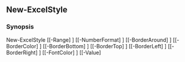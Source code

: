 New-ExcelStyle
--------------

### Synopsis

New-ExcelStyle [[-Range] <Object>] [[-NumberFormat] <Object>] [[-BorderAround] <ExcelBorderStyle>] [[-BorderColor] <Object>] [[-BorderBottom] <ExcelBorderStyle>] [[-BorderTop] <ExcelBorderStyle>] [[-BorderLeft] <ExcelBorderStyle>] [[-BorderRight] <ExcelBorderStyle>] [[-FontColor] <Object>] [[-Value] <Object>] [[-Formula] <Object>] [[-UnderLineType] <ExcelUnderLineType>] [[-FontShift] <ExcelVerticalAlignmentFont>] [[-FontName] <string>] [[-FontSize] <float>] [[-BackgroundColor] <Object>] [[-BackgroundPattern] <ExcelFillStyle>] [[-PatternColor] <Object>] [[-HorizontalAlignment] <ExcelHorizontalAlignment>] [[-VerticalAlignment] <ExcelVerticalAlignment>] [[-TextRotation] <int>] [[-Width] <float>] [[-Height] <float>] [-ArrayFormula] [-ResetFont] [-Bold] [-Italic] [-Underline] [-StrikeThru] [-WrapText] [-AutoSize] [-Hidden] [-Locked] [-Merge] [<CommonParameters>]

---

### Description

---

### Parameters
#### **ArrayFormula**

|Type      |Required|Position|PipelineInput|
|----------|--------|--------|-------------|
|`[switch]`|false   |Named   |false        |

#### **AutoSize**

|Type      |Required|Position|PipelineInput|Aliases|
|----------|--------|--------|-------------|-------|
|`[switch]`|false   |Named   |false        |AutoFit|

#### **BackgroundColor**

|Type      |Required|Position|PipelineInput|
|----------|--------|--------|-------------|
|`[Object]`|false   |15      |false        |

#### **BackgroundPattern**

Valid Values:

* None
* Solid
* DarkGray
* MediumGray
* LightGray
* Gray125
* Gray0625
* DarkVertical
* DarkHorizontal
* DarkDown
* DarkUp
* DarkGrid
* DarkTrellis
* LightVertical
* LightHorizontal
* LightDown
* LightUp
* LightGrid
* LightTrellis

|Type              |Required|Position|PipelineInput|
|------------------|--------|--------|-------------|
|`[ExcelFillStyle]`|false   |16      |false        |

#### **Bold**

|Type      |Required|Position|PipelineInput|
|----------|--------|--------|-------------|
|`[switch]`|false   |Named   |false        |

#### **BorderAround**

Valid Values:

* None
* Hair
* Dotted
* DashDot
* Thin
* DashDotDot
* Dashed
* MediumDashDotDot
* MediumDashed
* MediumDashDot
* Thick
* Medium
* Double

|Type                |Required|Position|PipelineInput|
|--------------------|--------|--------|-------------|
|`[ExcelBorderStyle]`|false   |2       |false        |

#### **BorderBottom**

Valid Values:

* None
* Hair
* Dotted
* DashDot
* Thin
* DashDotDot
* Dashed
* MediumDashDotDot
* MediumDashed
* MediumDashDot
* Thick
* Medium
* Double

|Type                |Required|Position|PipelineInput|
|--------------------|--------|--------|-------------|
|`[ExcelBorderStyle]`|false   |4       |false        |

#### **BorderColor**

|Type      |Required|Position|PipelineInput|
|----------|--------|--------|-------------|
|`[Object]`|false   |3       |false        |

#### **BorderLeft**

Valid Values:

* None
* Hair
* Dotted
* DashDot
* Thin
* DashDotDot
* Dashed
* MediumDashDotDot
* MediumDashed
* MediumDashDot
* Thick
* Medium
* Double

|Type                |Required|Position|PipelineInput|
|--------------------|--------|--------|-------------|
|`[ExcelBorderStyle]`|false   |6       |false        |

#### **BorderRight**

Valid Values:

* None
* Hair
* Dotted
* DashDot
* Thin
* DashDotDot
* Dashed
* MediumDashDotDot
* MediumDashed
* MediumDashDot
* Thick
* Medium
* Double

|Type                |Required|Position|PipelineInput|
|--------------------|--------|--------|-------------|
|`[ExcelBorderStyle]`|false   |7       |false        |

#### **BorderTop**

Valid Values:

* None
* Hair
* Dotted
* DashDot
* Thin
* DashDotDot
* Dashed
* MediumDashDotDot
* MediumDashed
* MediumDashDot
* Thick
* Medium
* Double

|Type                |Required|Position|PipelineInput|
|--------------------|--------|--------|-------------|
|`[ExcelBorderStyle]`|false   |5       |false        |

#### **FontColor**

|Type      |Required|Position|PipelineInput|Aliases        |
|----------|--------|--------|-------------|---------------|
|`[Object]`|false   |8       |false        |ForegroundColor|

#### **FontName**

|Type      |Required|Position|PipelineInput|
|----------|--------|--------|-------------|
|`[string]`|false   |13      |false        |

#### **FontShift**

Valid Values:

* None
* Baseline
* Subscript
* Superscript

|Type                          |Required|Position|PipelineInput|
|------------------------------|--------|--------|-------------|
|`[ExcelVerticalAlignmentFont]`|false   |12      |false        |

#### **FontSize**

|Type     |Required|Position|PipelineInput|
|---------|--------|--------|-------------|
|`[float]`|false   |14      |false        |

#### **Formula**

|Type      |Required|Position|PipelineInput|
|----------|--------|--------|-------------|
|`[Object]`|false   |10      |false        |

#### **Height**

|Type     |Required|Position|PipelineInput|
|---------|--------|--------|-------------|
|`[float]`|false   |22      |false        |

#### **Hidden**

|Type      |Required|Position|PipelineInput|Aliases|
|----------|--------|--------|-------------|-------|
|`[switch]`|false   |Named   |false        |Hide   |

#### **HorizontalAlignment**

Valid Values:

* General
* Left
* Center
* CenterContinuous
* Right
* Fill
* Distributed
* Justify

|Type                        |Required|Position|PipelineInput|
|----------------------------|--------|--------|-------------|
|`[ExcelHorizontalAlignment]`|false   |18      |false        |

#### **Italic**

|Type      |Required|Position|PipelineInput|
|----------|--------|--------|-------------|
|`[switch]`|false   |Named   |false        |

#### **Locked**

|Type      |Required|Position|PipelineInput|
|----------|--------|--------|-------------|
|`[switch]`|false   |Named   |false        |

#### **Merge**

|Type      |Required|Position|PipelineInput|
|----------|--------|--------|-------------|
|`[switch]`|false   |Named   |false        |

#### **NumberFormat**

|Type      |Required|Position|PipelineInput|Aliases|
|----------|--------|--------|-------------|-------|
|`[Object]`|false   |1       |false        |NFormat|

#### **PatternColor**

|Type      |Required|Position|PipelineInput|Aliases      |
|----------|--------|--------|-------------|-------------|
|`[Object]`|false   |17      |false        |PatternColour|

#### **Range**

|Type      |Required|Position|PipelineInput|Aliases|
|----------|--------|--------|-------------|-------|
|`[Object]`|false   |0       |false        |Address|

#### **ResetFont**

|Type      |Required|Position|PipelineInput|
|----------|--------|--------|-------------|
|`[switch]`|false   |Named   |false        |

#### **StrikeThru**

|Type      |Required|Position|PipelineInput|
|----------|--------|--------|-------------|
|`[switch]`|false   |Named   |false        |

#### **TextRotation**

|Type   |Required|Position|PipelineInput|
|-------|--------|--------|-------------|
|`[int]`|false   |20      |false        |

#### **UnderLineType**

Valid Values:

* None
* Single
* Double
* SingleAccounting
* DoubleAccounting

|Type                  |Required|Position|PipelineInput|
|----------------------|--------|--------|-------------|
|`[ExcelUnderLineType]`|false   |11      |false        |

#### **Underline**

|Type      |Required|Position|PipelineInput|
|----------|--------|--------|-------------|
|`[switch]`|false   |Named   |false        |

#### **Value**

|Type      |Required|Position|PipelineInput|
|----------|--------|--------|-------------|
|`[Object]`|false   |9       |false        |

#### **VerticalAlignment**

Valid Values:

* Top
* Center
* Bottom
* Distributed
* Justify

|Type                      |Required|Position|PipelineInput|
|--------------------------|--------|--------|-------------|
|`[ExcelVerticalAlignment]`|false   |19      |false        |

#### **Width**

|Type     |Required|Position|PipelineInput|
|---------|--------|--------|-------------|
|`[float]`|false   |21      |false        |

#### **WrapText**

|Type      |Required|Position|PipelineInput|
|----------|--------|--------|-------------|
|`[switch]`|false   |Named   |false        |

---

### Inputs
None

---

### Outputs
* [Object](https://learn.microsoft.com/en-us/dotnet/api/System.Object)

---

### Syntax
```PowerShell
syntaxItem
```
```PowerShell
----------
```
```PowerShell
{@{name=New-ExcelStyle; CommonParameters=True; parameter=System.Object[]}}
```
